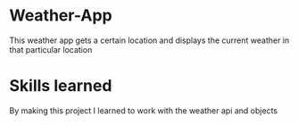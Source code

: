 # Weather-App
This weather app gets a certain location and displays the current weather in that particular location

# Skills learned
By making this project I learned to work with the weather api and objects